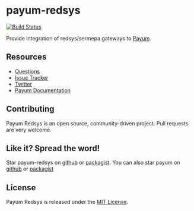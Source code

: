 payum-redsys
============

[![Build Status](https://travis-ci.org/crevillo/payum-redsys.png?branch=master)](https://travis-ci.org/crevillo/payum-redsys)

Provide integration of redsys/sermepa gateways to [Payum](https://github.com/Payum/Payum).

## Resources

* [Questions](https://github.com/crevillo/payum-redsys/issues)
* [Issue Tracker](https://github.com/crevillo/payum-redsys/issues)
* [Twitter](https://twitter.com/crevillo)
* [Payum Documentation](https://github.com/Payum/Payum/blob/master/src/Payum/Core/Resources/docs/index.md)

## Contributing

Payum Redsys is an open source, community-driven project. Pull requests are very welcome.

## Like it? Spread the word!

Star payum-redsys on [github](https://github.com/crevillo/payum-redsys) or [packagist](https://packagist.org/packages/crevillo/payum-redsys).
You can also star payum on [github](https://github.com/payum/payum) or [packagist](https://packagist.org/packages/payum/payum)

## License

Payum Redsys is released under the [MIT License](LICENSE).

